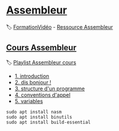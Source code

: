 # [Assembleur](#)

:label: [FormationVidéo](https://github.com/jasonchampagne/FormationVideo) - [Ressource Assembleur](https://github.com/jasonchampagne/FormationVideo/tree/master/Ressources/Assembleur)

## [Cours Assembleur](#)
:label: [Playlist Assembleur cours](https://github.com/jasonchampagne/FormationVideo/blob/master/Playlists/assembleur-cours.md)

+ [1. introduction](001_introduction/notes.md)
+ [2. dis bonjour !](002_dis_bonjour/notes.md)
+ [3. structure d'un programme](003_structure_d'un_programme/notes.md)
+ [4. conventions d'appel](004_conventions_d'appel/notes.md)
+ [5. variables](005_variables/notes.md)


```
sudo apt install nasm
sudo apt install binutils
sudo apt install build-essential
```